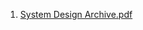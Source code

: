 1. [System Design Archive.pdf](https://drive.google.com/file/d/13kqOcXNzIIAQHnIy2GAksk3zd8N7Esl8/view?usp=drive_link)
